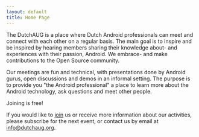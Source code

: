 ```yaml
---
layout: default
title: Home Page
---
```

The DutchAUG is a place where Dutch Android professionals can meet and connect with each other on a regular basis. The main goal is to inspire and be inspired by hearing members sharing their knowledge about- and experiences with their passion, Android. We embrace- and make contributions to the Open Source community.

Our meetings are fun and technical, with presentations done by Android gurus, open discussions and demos in an informal setting. The purpose is to provide you "the Android professional" a place to learn more about the Android technology, ask questions and meet other people.

Joining is free!

If you would like to [join](http:///www.dutchaug.org/join) us or receive more information about our activities, please subscribe for the next event, or contact us by email at [info@dutchaug.org](mailto:info@dutchaug.org).

